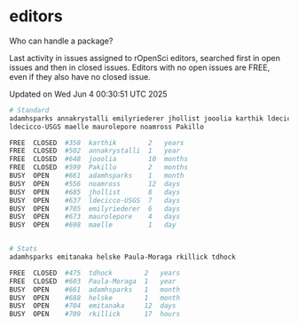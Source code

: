 # editors

Who can handle a package?

Last activity in issues assigned to rOpenSci editors, searched first in open
issues and then in closed issues. Editors with no open issues are FREE, even if
they also have no closed issue.


Updated on Wed Jun 4 00:30:51 UTC 2025

```bash
# Standard
adamhsparks annakrystalli emilyriederer jhollist jooolia karthik ldecicco
ldecicco-USGS maelle maurolepore noamross Pakillo

FREE  CLOSED  #358  karthik        2   years
FREE  CLOSED  #502  annakrystalli  1   year
FREE  CLOSED  #648  jooolia        10  months
FREE  CLOSED  #599  Pakillo        2   months
BUSY  OPEN    #661  adamhsparks    1   month
BUSY  OPEN    #556  noamross       12  days
BUSY  OPEN    #685  jhollist       8   days
BUSY  OPEN    #637  ldecicco-USGS  7   days
BUSY  OPEN    #705  emilyriederer  6   days
BUSY  OPEN    #673  maurolepore    4   days
BUSY  OPEN    #698  maelle         1   day


# Stats
adamhsparks emitanaka helske Paula-Moraga rkillick tdhock

FREE  CLOSED  #475  tdhock        2   years
FREE  CLOSED  #603  Paula-Moraga  1   year
BUSY  OPEN    #661  adamhsparks   1   month
BUSY  OPEN    #688  helske        1   month
BUSY  OPEN    #704  emitanaka     12  days
BUSY  OPEN    #709  rkillick      17  hours
```
